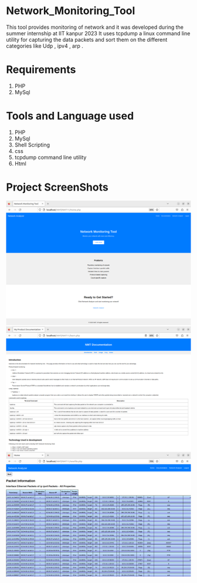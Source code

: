 # Network_Monitoring_Tool

This tool provides monitoring of network and it was developed during the summer internship at IIT kanpur 2023
It uses tcpdump a linux command line utility for capturing the data packets and sort them on the different categories like Udp , ipv4 , arp . 


# Requirements 

1. PHP
2. MySql

# Tools and Language used 

1. PHP
2. MySql
3. Shell Scripting
4. css
5. tcpdump command line utility
6. Html

# Project ScreenShots
![Alt text](https://github.com/BLACKPANTHER11544/Network_Monitoring_Tool/blob/main/Screenshot%20from%202023-08-06%2016-49-01.png)
![Alt text](https://github.com/BLACKPANTHER11544/Network_Monitoring_Tool/blob/main/Screenshot%20from%202023-08-06%2016-49-21.png)
![Alt text](https://github.com/BLACKPANTHER11544/Network_Monitoring_Tool/blob/main/Screenshot%20from%202023-08-28%2019-26-12.png)
